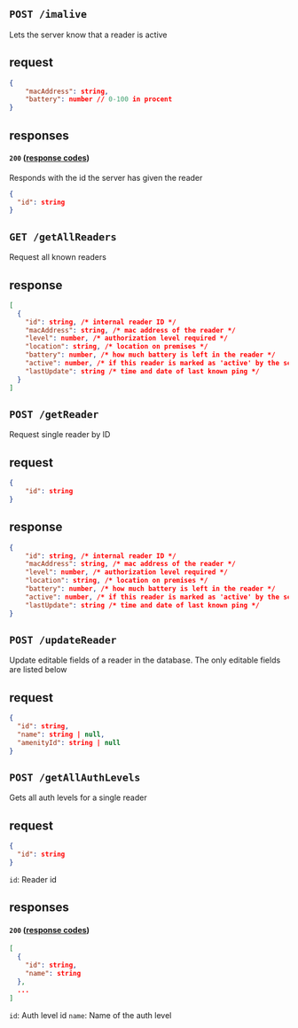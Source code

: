 ## `POST /imalive`

Lets the server know that a reader is active

## request

```json
{
    "macAddress": string,
    "battery": number // 0-100 in procent
}

```

## responses

#### `200` ([response codes](https://developer.mozilla.org/en-US/docs/Web/HTTP/Status#successful_responses)) 

Responds with the id the server has given the reader

```json
{
  "id": string
}
```

## `GET /getAllReaders`

Request all known readers

## response

```json
[
  {
    "id": string, /* internal reader ID */
    "macAddress": string, /* mac address of the reader */
    "level": number, /* authorization level required */
    "location": string, /* location on premises */
    "battery": number, /* how much battery is left in the reader */
    "active": number, /* if this reader is marked as 'active' by the server */
    "lastUpdate": string /* time and date of last known ping */
  }
]
```

## `POST /getReader`

Request single reader by ID

## request

```json
{
    "id": string
}
```

## response

```json
{
    "id": string, /* internal reader ID */
    "macAddress": string, /* mac address of the reader */
    "level": number, /* authorization level required */
    "location": string, /* location on premises */
    "battery": number, /* how much battery is left in the reader */
    "active": number, /* if this reader is marked as 'active' by the server */
    "lastUpdate": string /* time and date of last known ping */
}
```

## `POST /updateReader`

Update editable fields of a reader in the database.
The only editable fields are listed below

## request

```json
{
  "id": string,
  "name": string | null,
  "amenityId": string | null
}
```

## `POST /getAllAuthLevels`

Gets all auth levels for a single reader

## request

```json
{
  "id": string
}
```

`id`: Reader id

## responses

#### `200` ([response codes](https://developer.mozilla.org/en-US/docs/Web/HTTP/Status#successful_responses)) 

```json
[
  { 
    "id": string,
    "name": string
  },
  ...
]
```

`id`: Auth level id
`name`: Name of the auth level